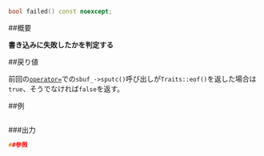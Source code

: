 ```cpp
bool failed() const noexcept;
```

##概要

<b>書き込みに失敗したかを判定する</b>


##戻り値

前回の[`operator=`](/reference/iterator/ostreambuf_iterator/op_assign)での`sbuf_->sputc()`呼び出しが`Traits::eof()`を返した場合は`true`、そうでなければ`false`を返す。


##例

```cpp
```

###出力

```cpp
##参照
```
